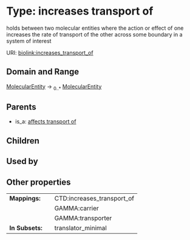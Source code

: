 
# Type: increases transport of


holds between two molecular entities where the action or effect of one increases the rate of transport of the other across some boundary in a system of interest

URI: [biolink:increases_transport_of](https://w3id.org/biolink/vocab/increases_transport_of)


## Domain and Range

[MolecularEntity](MolecularEntity.md) ->  <sub>0..*</sub> [MolecularEntity](MolecularEntity.md)

## Parents

 *  is_a: [affects transport of](affects_transport_of.md)

## Children


## Used by


## Other properties

|  |  |  |
| --- | --- | --- |
| **Mappings:** | | CTD:increases_transport_of |
|  | | GAMMA:carrier |
|  | | GAMMA:transporter |
| **In Subsets:** | | translator_minimal |

